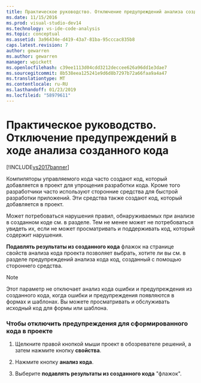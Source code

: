 ```yaml
---
title: Практическое руководство. Отключение предупреждений анализа созданного кода | Документация Майкрософт
ms.date: 11/15/2016
ms.prod: visual-studio-dev14
ms.technology: vs-ide-code-analysis
ms.topic: conceptual
ms.assetid: 3a96434e-d419-43a7-81ba-95cccac835b8
caps.latest.revision: 7
author: gewarren
ms.author: gewarren
manager: wpickett
ms.openlocfilehash: c39ee1113d04cdd3212deccee626a96dd1e3dae7
ms.sourcegitcommit: 8b538eea125241e9d6d8b7297b72a66faa9a4a47
ms.translationtype: MT
ms.contentlocale: ru-RU
ms.lasthandoff: 01/23/2019
ms.locfileid: "58979611"
---
```

# <a name="how-to-suppress-code-analysis-warnings-for-generated-code"></a>Практическое руководство. Отключение предупреждений в ходе анализа созданного кода
[!INCLUDE[vs2017banner](../includes/vs2017banner.md)]

Компиляторы управляемого кода часто создают код, который добавляется в проект для упрощения разработки кода. Кроме того разработчики часто используют сторонние средства для быстрой разработки приложений. Эти средства также создают код, который добавляется в проект.  
  
 Может потребоваться нарушения правил, обнаруживаемых при анализе в созданном коде см. в разделе. Тем не менее может не потребоваться увидеть их, если не может просматривать и поддерживать код, который содержит нарушения.  
  
 **Подавлять результаты из созданного кода** флажок на странице свойств анализа кода проекта позволяет выбрать, хотите ли вы см. в разделе предупреждений анализа кода код, созданный с помощью стороннего средства.  
  
> [!NOTE]
>  Этот параметр не отключает анализ кода ошибки и предупреждения из созданного кода, когда ошибки и предупреждения появляются в формах и шаблонах. Вы можете просматривать и обслуживать исходный код для формы или шаблона.  
  
### <a name="to-suppress-warnings-for-generated-code-in-a-project"></a>Чтобы отключить предупреждения для сформированного кода в проекте  
  
1.  Щелкните правой кнопкой мыши проект в обозревателе решений, а затем нажмите кнопку **свойства**.  
  
2.  Нажмите кнопку **анализ кода**.  
  
3.  Выберите **подавлять результаты из созданного кода** "флажок".
